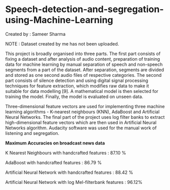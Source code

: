 # Speech-detection-and-segregation-using-Machine-Learning

Created by : Sameer Sharma

NOTE : Dataset created by me has not been uploaded.

This project is broadly organised into three parts. The first part consists of fixing a dataset and after analysis of audio content, preparation of training data for machine learning by manual separation of speech and non-speech segments from a part of the dataset. After separation, segments are divided and stored as one second audio files of respective categories. The second part consists of silence detection and using digital signal processing techniques for feature extraction, which modifies raw data to make it suitable for data modelling [9].  A mathematical model is then selected for training the model. Finally, the model is evaluated on unseen data.

Three-dimensional feature vectors are used for implementing three machine learning algorithms - K-nearest neighbours (KNN), AdaBoost and Artificial Neural Networks. The final part of the project uses log filter banks to extract high-dimensional feature vectors which are then used in Artificial Neural Networks algorithm. Audacity software was used for the manual work of listening and segregation.

**Maximum Accuracies on broadcast news data**

K Nearest Neighbours with handcrafted features : 87.10 %

AdaBoost with handcrafted features : 86.79 %

Artificial Neural Network with handcrafted features : 88.42 %

Artificial Neural Network with log Mel-filterbank features : 96.12% 
